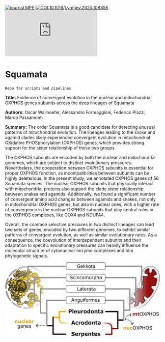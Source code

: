 
[![journal MPE](https://img.shields.io/badge/Ask%20me-anything-1abc9c.svg)](https://GitHub.com/Naereen/ama)
[![DOI:10.1016/j.ympev.2025.108358](https://zenodo.org/badge/DOI/10.1016/j.ympev.2025.108358.svg)](https://doi.org/10.1016/j.ympev.2025.108358) 
[![Citation Badge](https://api.juleskreuer.eu/citation-badge.php?doi=10.1016/j.ympev.2025.108358)](https://juleskreuer.eu/citation-badge/)

# Squamata

`Repo for scripts and pipelines`

**Title:** Evidence of convergent evolution in the nuclear and mitochondrial OXPHOS genes subunits across the deep lineages of Squamata

**Authors:** Oscar Wallnoefer, Alessandro Formaggioni, Federico Plazzi, Marco Passamonti 

**Summary:** The order Squamata is a good candidate for detecting unusual patterns of mitochondrial evolution. The lineages leading to the snake and agamid clades likely experienced convergent evolution in mitochondrial OXidative PHOSphorylation (OXPHOS) genes, which provides strong support for the sister relationship of these two groups.

The OXPHOS subunits are encoded by both the nuclear and mitochondrial genomes, which are subject to distinct evolutionary pressures. Nevertheless, the cooperation between OXPHOS subunits is essential for proper OXPHOS function, as incompatibilities between subunits can be highly deleterious.
In the present study, we annotated OXPHOS genes of 56 Squamata species. The nuclear OXPHOS subunits that physically interact with mitochondrial proteins also support the clade sister relationship between snakes and agamids. Additionally, we found a significant number of convergent amino acid changes between agamids and snakes, not only in mitochondrial OXPHOS genes, but also in nuclear ones, with a higher rate of convergence in the nuclear OXPHOS subunits that play central roles in the OXPHOS complexes, like COX4 and NDUFA4.

Overall, the common selective pressures in two distinct lineages can lead two sets of genes, encoded by two different genomes, to exhibit similar patterns of convergent evolution, as well as similar evolutionary rates. As a consequence, the coevolution of interdependent subunits and their adaptation to specific evolutionary pressures can heavily influence the molecular structure of cytonuclear enzyme complexes and blur phylogenetic signals.

![GraphicalAbstract_2.png](GraphicalAbstract_2.png)



